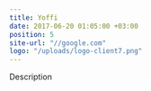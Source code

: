 ```yaml
---
title: Yoffi
date: 2017-06-20 01:05:00 +03:00
position: 5
site-url: "//google.com"
logo: "/uploads/logo-client7.png"
---
```


Description